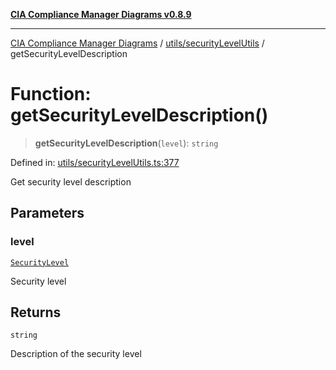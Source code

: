 [**CIA Compliance Manager Diagrams v0.8.9**](../../../README.md)

***

[CIA Compliance Manager Diagrams](../../../modules.md) / [utils/securityLevelUtils](../README.md) / getSecurityLevelDescription

# Function: getSecurityLevelDescription()

> **getSecurityLevelDescription**(`level`): `string`

Defined in: [utils/securityLevelUtils.ts:377](https://github.com/Hack23/cia-compliance-manager/blob/e1ae27dd41c4ccea8a13cdec993022242a97dce3/src/utils/securityLevelUtils.ts#L377)

Get security level description

## Parameters

### level

[`SecurityLevel`](../../../types/cia/type-aliases/SecurityLevel.md)

Security level

## Returns

`string`

Description of the security level
